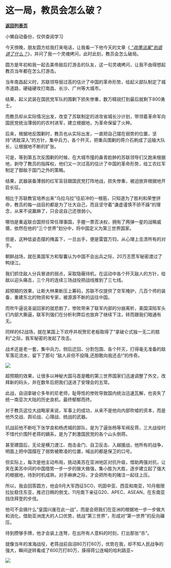 # 这一局，教员会怎么破？

[**返回列表页**](/gzh/政事堂2019)

小懒自动备份，仅供查阅学习

今天傍晚，朋友圆方给我打来电话，让我看一下他今天的文章《[
_“政策法案”到底讲了什么？_](http://mp.weixin.qq.com/s?__biz=MzkzNDM0NTE1NA==&mid=2247488964&idx=1&sn=08392a6e6ce867a9ad7075c410b1c7a7&chksm=c2bff569f5c87c7f1d35f19b8c90e1296257157f108aec97ca9fa9ee43fabc40560a3b123923&scene=21#wechat_redirect)》，并问了我一个灵魂拷问，此时此刻，教员会怎么破局。

圆方是年初和我一起去美帝敌后打游击的队友，这一句灵魂拷问，让我不由得想起教员当年都在怎么打游击。  

当年南昌起义时，苏联领导层过高的估计了中国的革命形势，给起义部队制定了城市道路，硬碰硬攻打南昌、长沙、广州等大城市。

结果，起义武装在国民党军队的围剿下损失惨重，数万精锐打到最后就剩下800勇士。

而教员却从实际情况出发，改变了苏联制定的进攻省城长沙计划，带领着革命军向国民党统治薄弱的的农村进军，建立根据地，为革命保留了火种。

后来，根据地反围剿时，教员也从实际出发，一直把自己摆在弱势的位置，坚持“诱敌深入”的方针，集中兵力，各个歼灭，把重兵围剿的蒋介石刷成了运输大队长，让根据地不断的扩张。

可是，等到第五次反围剿的时候，在大城市撞的鼻青脸肿的苏联领导们又跑来根据地，剥夺了教员的指挥权，他们又一次过高的估计了中国的革命形势，给工农红军制定了御敌于国门之外的策略。

结果，武器装备薄弱的红军盲目跟国民党打阵地战，损失惨重，被迫放弃根据地开启长征。

相比于苏联教官培养出来“乌拉乌拉”往前冲的一根筋，只知道为了胜利和荣誉拼命，教员的每一战目的都是为了壮大自己，而且坚守着“谦虚谨慎不骄不躁”的理念，从来不说赢麻了，只会说自己还很弱小。

哪怕是重返联合国担任常任理事国，手握一票否决权，拥有了两弹一星的战略威慑，依然在他的“三个世界”划分中，将中国定义为第三世界国家。

但是，这种低姿态摆的掩盖下，一旦出手，便是雷霆万钧，从心理上击溃所有的对手。  

朝鲜战场，就在美国军方和智囊认为中国不会出兵之际，20万志愿军秘密渡过了鸭绿江。  

我们抓住敌人分兵冒进的弱点，采取隐蔽待机，在运动中各个歼灭敌人的方针，给敌以迎头痛击，三个月的连续三场战役把战线推到了三七线。

超预期的效果，让斯大林果断压上筹码，苏联不仅提供了空军掩护，几百个师的装备，重建东北的物资和专家，被源源不断的运往中国。  

而吹牛逼说圣诞回家的就悲剧了，惨败带来了联军内部的分崩离析，美国深陷军头们内部大撕逼，联军列强们在分析利弊后也放弃了继续下注，转而跟我们暗通有无。

同样的62战场，就在某国上下欢呼并祝贺尼老板取得了"拿破仑式独一无二的胜利"之际，我军秘密的发起了攻击。

战术还是老一套，集中兵力，侧后迂回、分割包围、各个歼灭，打得毫无准备的敌军落花流水，留下了那句 “敌人非但不投降,还胆敢向我还击!”的传奇。

![](https://mmbiz.qpic.cn/mmbiz_jpg/rxhS23yu8cMC7W7AKQGzicN6yFzbFQaWsW36fln24MmYLKib2haWUwNMHmzuOaIibJHcnYB4F9tuG4uQNOkBTSTXA/640?wx_fmt=jpeg)

超预期的效果，让很多以神秘大国马首是瞻的第三世界国家们迅速调整了外交，改拜新的码头，并在数年后把我们送进了安理会的五常。

此战，自诩拿破仑多年的尼老师，耻辱性的惨败导致国内统治迅速瓦解，也丧失了统一南亚次大陆的历史良机，最终郁郁而终。  

对于教员这位大战略家来说，军事上的成功，从来不是他向内部吹嘘的资本，而是他外交战、舆论战、心理战、统战的武器。

抗战前他不断吃下张学良和杨虎城的部队，是为了逼张杨等军阀反蒋，三大战役时不惜代价围歼老蒋的嫡系，是为了刺激国民党的各个山头倒蒋。

甚至建国后，无论是横刀渡江、炮击金门、自卫反击、入越援战，他所有的战争，明面上把中国摆在了弱势被欺凌的位置，喊出的都是保卫的口号。

但实际上，每次是他主动布局，挑动美苏在亚洲地区对抗升级，借助两强对抗，让夹在美苏中间的中国借势一步一步的做大做强，集小胜为大胜，逐步建立起了强大的根据地，待到时机成熟，对手麻痹之际，才会把所有的赌注一起往上压。

所以，我会回答圆方，他会9月大军西征SCO，巩固中亚、西亚和南亚，10月极限拉扯稳住东亚，推迟日韩的倒戈，11月南下亲征G20、APEC、ASEAN，在东南亚挡住拜登的步伐。

他可不会搞什么“皇国兴废在此一战”，而是会把我们在亚洲的根据地一步一步做大和消化，借助亚洲庞大的人口优势，统战“第三世界”，形成对“第一世界”的反向碾压。

待到攒够手牌，他才会装上连弩，在出所有人意料的时刻，打出那张“杀”。

就像当年的淮海战役，老蒋战前自诩80万打60万，优势在我，却不知人民战争的强大，瞬间逆转看成了600万打80万，揍得蒋公连喊的哈利路亚~

![](https://mmbiz.qpic.cn/mmbiz_jpg/rxhS23yu8cMC7W7AKQGzicN6yFzbFQaWsTbvoSByvmFNkGxrksvZ520HiblIVlplXfBaLahRcPJNEJdkhspHo9Pw/640?wx_fmt=jpeg)

